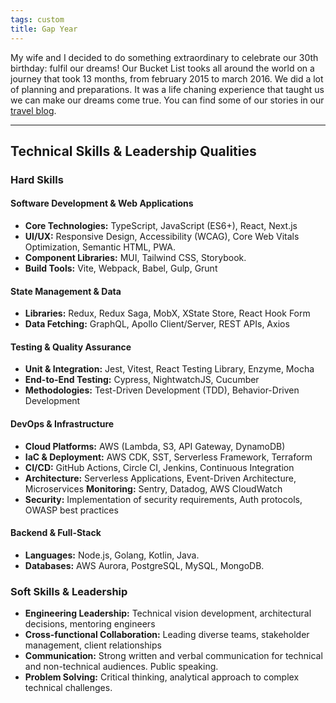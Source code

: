 ```yaml
---
tags: custom
title: Gap Year
---
```


My wife and I decided to do something extraordinary to celebrate our 30th birthday: fulfil our dreams! Our Bucket List tooks all around the world on a journey that took 13 months, from february 2015 to march 2016. We did a lot of planning and preparations. It was a life chaning experience that taught us we can make our dreams come true. You can find some of our stories in our [travel blog](https://explorers3dot0.blogspot.com/).

---

## Technical Skills & Leadership Qualities

### Hard Skills

#### Software Development & Web Applications

-   **Core Technologies:** TypeScript, JavaScript (ES6+), React, Next.js
-   **UI/UX:** Responsive Design, Accessibility (WCAG), Core Web Vitals Optimization, Semantic HTML, PWA.
-   **Component Libraries:** MUI, Tailwind CSS, Storybook.
-   **Build Tools:** Vite, Webpack, Babel, Gulp, Grunt

#### State Management & Data

-   **Libraries:** Redux, Redux Saga, MobX, XState Store, React Hook Form
-   **Data Fetching:** GraphQL, Apollo Client/Server, REST APIs, Axios

#### Testing & Quality Assurance

-   **Unit & Integration:** Jest, Vitest, React Testing Library, Enzyme, Mocha
-   **End-to-End Testing:** Cypress, NightwatchJS, Cucumber
-   **Methodologies:** Test-Driven Development (TDD), Behavior-Driven Development

#### DevOps & Infrastructure

-   **Cloud Platforms:** AWS (Lambda, S3, API Gateway, DynamoDB)
-   **IaC & Deployment:** AWS CDK, SST, Serverless Framework, Terraform
-   **CI/CD:** GitHub Actions, Circle CI, Jenkins, Continuous Integration
-   **Architecture:** Serverless Applications, Event-Driven Architecture, Microservices
    **Monitoring:** Sentry, Datadog, AWS CloudWatch
-   **Security:** Implementation of security requirements, Auth protocols, OWASP best practices

#### Backend & Full-Stack

-   **Languages:** Node.js, Golang, Kotlin, Java.
-   **Databases:** AWS Aurora, PostgreSQL, MySQL, MongoDB.

### Soft Skills & Leadership

-   **Engineering Leadership:** Technical vision development, architectural decisions, mentoring engineers
-   **Cross-functional Collaboration:** Leading diverse teams, stakeholder management, client relationships
-   **Communication:** Strong written and verbal communication for technical and non-technical audiences. Public speaking.
-   **Problem Solving:** Critical thinking, analytical approach to complex technical challenges.

